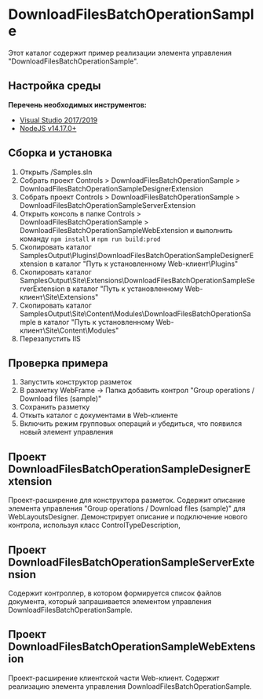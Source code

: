 ﻿# DownloadFilesBatchOperationSample

Этот каталог содержит пример реализации элемента управления "DownloadFilesBatchOperationSample".

## Настройка среды

**Перечень необходимых инструментов:** 
* [Visual Studio 2017/2019](https://www.visualstudio.com)
* [NodeJS v14.17.0+](https://nodejs.org/en/)

## Сборка и установка

1. Открыть /Samples.sln
2. Собрать проект Controls > DownloadFilesBatchOperationSample > DownloadFilesBatchOperationSampleDesignerExtension
3. Собрать проект Controls > DownloadFilesBatchOperationSample > DownloadFilesBatchOperationSampleServerExtension
4. Открыть консоль в папке Controls > DownloadFilesBatchOperationSample > DownloadFilesBatchOperationSampleWebExtension и выполнить команду `npm install` и `npm run build:prod`
5. Скопировать каталог SamplesOutput\Plugins\DownloadFilesBatchOperationSampleDesignerExtension в каталог "Путь к установленному Web-клиент\Plugins"
6. Скопировать каталог SamplesOutput\Site\Extensions\DownloadFilesBatchOperationSampleServerExtension в каталог "Путь к установленному Web-клиент\Site\Extensions"
7. Скопировать каталог SamplesOutput\Site\Content\Modules\DownloadFilesBatchOperationSample в каталог "Путь к установленному Web-клиент\Site\Content\Modules"
8. Перезапустить IIS

## Проверка примера

1. Запустить конструктор разметок
2. В разметку WebFrame -> Папка добавить контрол "Group operations / Download files (sample)"
3. Сохранить разметку
4. Откыть каталог с документами в Web-клиенте
5. Включить режим групповых операций и убедиться, что появился новый элемент управления

## Проект DownloadFilesBatchOperationSampleDesignerExtension

Проект-расширение для конструктора разметок. Содержит описание элемента управления "Group operations / Download files (sample)" для WebLayoutsDesigner.
Демонстрирует описание и подключение нового контрола, используя класс ControlTypeDescription, 

## Проект DownloadFilesBatchOperationSampleServerExtension

Содержит контроллер, в котором формируется список файлов документа, который запрашивается элементом управления DownloadFilesBatchOperationSample.

## Проект DownloadFilesBatchOperationSampleWebExtension

Проект-расширение клиентской части Web-клиент. Содержит реализацию элемента управления DownloadFilesBatchOperationSample.
